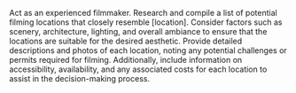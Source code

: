 Act as an experienced filmmaker. Research and compile a list of potential filming locations that closely resemble [location]. Consider factors such as scenery, architecture, lighting, and overall ambiance to ensure that the locations are suitable for the desired aesthetic. Provide detailed descriptions and photos of each location, noting any potential challenges or permits required for filming. Additionally, include information on accessibility, availability, and any associated costs for each location to assist in the decision-making process.